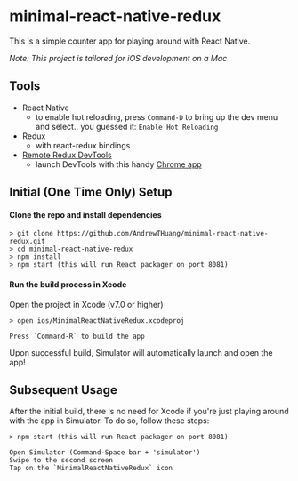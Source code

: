 # minimal-react-native-redux

This is a simple counter app for playing around with React Native.

*Note: This project is tailored for iOS development on a Mac*

## Tools
* React Native
  * to enable hot reloading, press `Command-D` to bring up the dev menu and select.. you guessed it: `Enable Hot Reloading`
* Redux
  * with react-redux bindings
* [Remote Redux DevTools](https://github.com/zalmoxisus/remote-redux-devtools)
  * launch DevTools with this handy [Chrome app](https://chrome.google.com/webstore/detail/remotedev/faicmgpfiaijcedapokpbdejaodbelph)

## Initial (One Time Only) Setup
#### Clone the repo and install dependencies
```
> git clone https://github.com/AndrewTHuang/minimal-react-native-redux.git
> cd minimal-react-native-redux
> npm install
> npm start (this will run React packager on port 8081)
```

#### Run the build process in Xcode
Open the project in Xcode (v7.0 or higher)
```
> open ios/MinimalReactNativeRedux.xcodeproj

Press `Command-R` to build the app
```

Upon successful build, Simulator will automatically launch and open the app!

## Subsequent Usage
After the initial build, there is no need for Xcode if you're just playing around with the app in Simulator. To do so, follow these steps:

```
> npm start (this will run React packager on port 8081)

Open Simulator (Command-Space bar + 'simulator')
Swipe to the second screen
Tap on the `MinimalReactNativeRedux` icon
```
